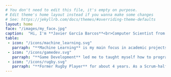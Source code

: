 ```yaml
---
# You don't need to edit this file, it's empty on purpose.
# Edit theme's home layout instead if you wanna make some changes
# See: https://jekyllrb.com/docs/themes/#overriding-theme-defaults
layout: home
face: "/images/my_face.jpg"
caption:  "Hi, I'm **Javier García Barcos**<br>Computer Scientist from Zaragoza (Spain)."
table:
 - icon: "/icons/machine_learning.svg"
   parraph: "**Machine Learning** is my main focus in academic projects. As curious person, it amazed me all the possibilities of Machine Learning brings. I have experience in Bayesian Optimization, Neural Networks and Graphical Models."
 - icon: "/icons/gamedev.svg"
   parraph: "**Game Development** led me to taught myself how to program when I was a teen. That enthusiast has been carried over the years, investing free time into sharpening my game developer skills. My focus is in Gameplay, Artificial Intelligence and Game Engine."
 - icon: "/icons/rugby.svg"
   parraph: "**Former Rugby Player** for about 4 years. As a Scrum-half player, I was in charge of directing the forwards (8 players) and making tactical decisions on the field. This experience taught me some invaluable skills such as analytical thinking, team communication and flexibility."
---
```

